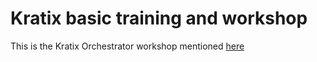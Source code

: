 # Kratix basic training and workshop

This is the Kratix Orchestrator workshop mentioned [here](https://docs.kratix.io/workshop/intro)